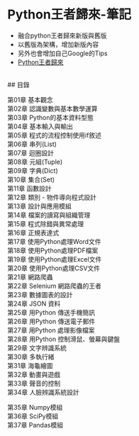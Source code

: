 # Python王者歸來-筆記


- 融合python王者歸來新版與舊版
- 以舊版為架構，增加新版內容
- 另外也會增加自己Google的Tips
- [Python王者歸來](https://www.tenlong.com.tw/products/9789869772600?list_name=srh)



<br>
## 目錄

第01章    基本觀念<br>
第02章    認識變數與基本數學運算<br>
第03章    Python的基本資料型態<br>
第04章    基本輸入與輸出<br>
第05章    程式的流程控制使用if敘述<br>
第06章    串列(List)<br>
第07章    迴圈設計<br>
第08章    元組(Tuple)<br>
第09章    字典(Dict)<br>
第10章    集合(Set)<br>
第11章    函數設計<br>
第12章    類別 - 物件導向程式設計<br>
第13章    設計與應用模組<br>
第14章    檔案的讀寫與組織管理<br>
第15章    程式除錯與異常處理<br>
第16章    正規表達式<br>
第17章    使用Python處理Word文件<br>
第18章    使用Python處理PDF檔案<br>
第19章    使用Python處理Excel文件<br>
第20章    使用Python處理CSV文件<br>
第21章    網路爬蟲<br>
第22章    Selenium 網路爬蟲的王者<br>
第23章    數據圖表的設計<br>
第24章    JSON 資料<br>
第25章    用Python 傳送手機簡訊<br>
第26章    用Python 傳送電子郵件<br>
第27章    用Python 處理影像檔案<br>
第28章    用Python 控制滑鼠、螢幕與鍵盤<br>
第29章    文字辨識系統<br>
第30章    多執行緒<br>
第31章    海龜繪圖<br>
第32章    動畫與遊戲<br>
第33章    聲音的控制<br>
第34章    人臉辨識系統設計<br>

第35章    Numpy模組<br>
第36章    SciPy模組<br>
第37章    Pandas模組<br>



